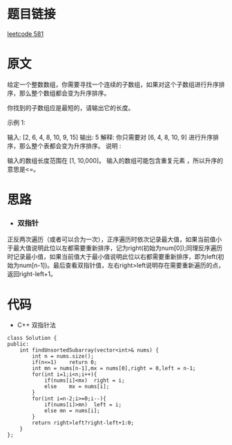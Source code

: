 # 题目链接
[leetcode 581](https://leetcode-cn.com/problems/shortest-unsorted-continuous-subarray/)

# 原文
给定一个整数数组，你需要寻找一个连续的子数组，如果对这个子数组进行升序排序，那么整个数组都会变为升序排序。

你找到的子数组应是最短的，请输出它的长度。

示例 1:

输入: [2, 6, 4, 8, 10, 9, 15]
输出: 5
解释: 你只需要对 [6, 4, 8, 10, 9] 进行升序排序，那么整个表都会变为升序排序。
说明 :

输入的数组长度范围在 [1, 10,000]。
输入的数组可能包含重复元素 ，所以升序的意思是<=。

# 思路
- ### 双指针
正反两次遍历（或者可以合为一次），正序遍历时依次记录最大值，如果当前值小于最大值说明此位以左都需要重新排序，记为right(初始为num[0]);同理反序遍历时记录最小值，如果当前值大于最小值说明此位以右都需要重新排序，即为left(初始为num[n-1])。最后查看双指针值，左右right>left说明存在需要重新遍历的点，返回right-left+1。

# 代码
- C++ 双指针法
```
class Solution {
public:
    int findUnsortedSubarray(vector<int>& nums) {
        int n = nums.size();
        if(n<=1)    return 0;
        int mn = nums[n-1],mx = nums[0],right = 0,left = n-1;
        for(int i=1;i<n;i++){
            if(nums[i]<mx)  right = i;
            else    mx = nums[i];
        }
        for(int i=n-2;i>=0;i--){
            if(nums[i]>mn)  left = i;
            else mn = nums[i];
        }
        return right>left?right-left+1:0;
    }
};
```